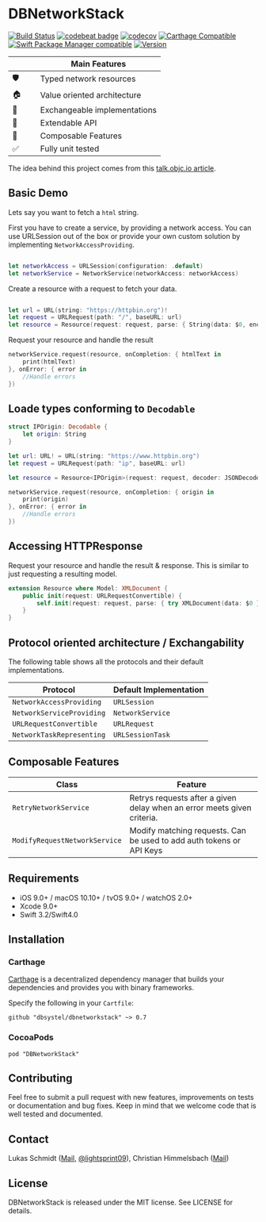 # DBNetworkStack

[![Build Status](https://travis-ci.org/dbsystel/DBNetworkStack.svg?branch=develop)](https://travis-ci.org/dbsystel/DBNetworkStack)
[![codebeat badge](https://codebeat.co/badges/e438e768-249d-4e9f-8dd8-32928537740e)](https://codebeat.co/projects/github-com-dbsystel-dbnetworkstack-develop)
[![codecov](https://codecov.io/gh/dbsystel/DBNetworkStack/branch/develop/graph/badge.svg)](https://codecov.io/gh/dbsystel/DBNetworkStack)
[![Carthage Compatible](https://img.shields.io/badge/Carthage-compatible-4BC51D.svg?style=flat)](https://github.com/Carthage/Carthage)
[![Swift Package Manager compatible](https://img.shields.io/badge/Swift%20Package%20Manager-compatible-brightgreen.svg)](https://github.com/apple/swift-package-manager)
[![Version](https://img.shields.io/cocoapods/v/DBNetworkStack.svg?style=flat)](http://cocoapods.org/pods/DBNetworkStack)

|           | Main Features                  |
| --------- | ------------------------------ |
| 🛡        | Typed network resources        |
| &#127968; | Value oriented architecture |
| 🔀        | Exchangeable implementations   |
| 🚄        | Extendable API                 |
| 🎹        | Composable Features            |
| &#9989;   | Fully unit tested              |

The idea behind this project comes from this [talk.objc.io article](https://talk.objc.io/episodes/S01E01-networking).

## Basic Demo
Lets say you want to fetch a ``html`` string.

First you have to create a service, by providing a network access. You can use URLSession out of the box or provide your own custom solution by implementing  ```NetworkAccessProviding```.

```swift

let networkAccess = URLSession(configuration: .default)
let networkService = NetworkService(networkAccess: networkAccess)

```

Create a resource with a request to fetch your data.

```swift

let url = URL(string: "https://httpbin.org")!
let request = URLRequest(path: "/", baseURL: url)
let resource = Resource(request: request, parse: { String(data: $0, encoding: .utf8) })

```
Request your resource and handle the result
```swift
networkService.request(resource, onCompletion: { htmlText in
    print(htmlText)
}, onError: { error in
    //Handle errors
})

```

## Loade types conforming to `Decodable`
```swift
struct IPOrigin: Decodable {
    let origin: String
}

let url: URL! = URL(string: "https://www.httpbin.org")
let request = URLRequest(path: "ip", baseURL: url)

let resource = Resource<IPOrigin>(request: request, decoder: JSONDecoder())

networkService.request(resource, onCompletion: { origin in
    print(origin)
}, onError: { error in
    //Handle errors
})
```

## Accessing HTTPResponse

Request your resource and handle the result & response. This is similar to just requesting a resulting model.
```swift
extension Resource where Model: XMLDocument {
    public init(request: URLRequestConvertible) {
        self.init(request: request, parse: { try XMLDocument(data: $0 })
    }
}
```

## Protocol oriented architecture / Exchangability

The following table shows all the protocols and their default implementations.

| Protocol                         | Default Implementation |
| -------------------------------- | ---------------------- |
| ```NetworkAccessProviding```     | ```URLSession```     |
| ```NetworkServiceProviding```    | ```NetworkService```   |
| ```URLRequestConvertible```  | ```URLRequest```   |
| ```NetworkTaskRepresenting```    | ```URLSessionTask``` |

## Composable Features

| Class                         | Feature |
| -------------------------------- | ---------------------- |
| ```RetryNetworkService```        | Retrys requests after a given delay when an error meets given criteria. |
| ```ModifyRequestNetworkService```        | Modify matching requests. Can be used to add auth tokens or API Keys  |

## Requirements

- iOS 9.0+ / macOS 10.10+ / tvOS 9.0+ / watchOS 2.0+
- Xcode 9.0+
- Swift 3.2/Swift4.0

## Installation

### Carthage

[Carthage](https://github.com/Carthage/Carthage) is a decentralized dependency manager that builds your dependencies and provides you with binary frameworks.

Specify the following in your `Cartfile`:

```ogdl
github "dbsystel/dbnetworkstack" ~> 0.7
```

### CocoaPods

`pod "DBNetworkStack"`

## Contributing
Feel free to submit a pull request with new features, improvements on tests or documentation and bug fixes. Keep in mind that we welcome code that is well tested and documented.

## Contact
Lukas Schmidt ([Mail](mailto:lukas.la.schmidt@deutschebahn.com), [@lightsprint09](https://twitter.com/lightsprint09)), 
Christian Himmelsbach ([Mail](mailto:christian.himmelsbach@deutschebahn.com))

## License
DBNetworkStack is released under the MIT license. See LICENSE for details.
